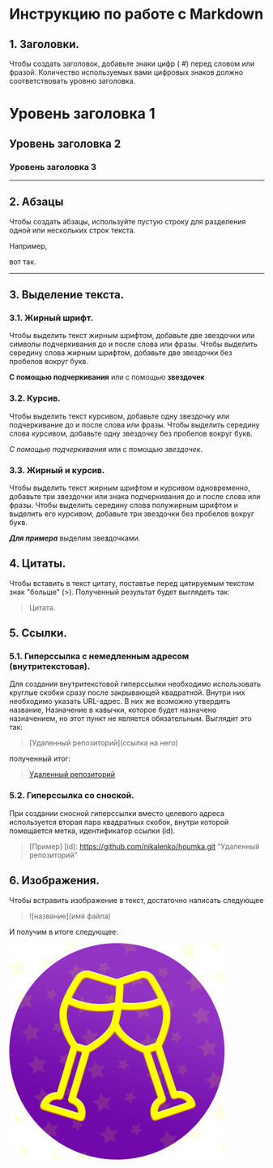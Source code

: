 # Инструкцию по работе с Markdown


## 1. Заголовки.

Чтобы создать заголовок, добавьте знаки цифр ( #) перед словом или фразой. Количество используемых вами цифровых знаков должно соответствовать уровню заголовка.

# Уровень заголовка 1
## Уровень заголовка 2
### Уровень заголовка 3

***

## 2. Абзацы

Чтобы создать абзацы, используйте пустую строку для разделения одной или нескольких строк текста.

Например,

вот так.

***

## 3. Выделение текста.

### 3.1. Жирный шрифт.

Чтобы выделить текст жирным шрифтом, добавьте две звездочки или символы подчеркивания до и после слова или фразы. Чтобы выделить середину слова жирным шрифтом, добавьте две звездочки без пробелов вокруг букв.

__С помощью подчеркивания__ или с помощью **звездочек**

### 3.2. Курсив.

Чтобы выделить текст курсивом, добавьте одну звездочку или подчеркивание до и после слова или фразы. Чтобы выделить середину слова курсивом, добавьте одну звездочку без пробелов вокруг букв.

_С помощью подчеркивания_ и*л*и с помощью *звездочек*.

### 3.3. Жирный и курсив.

Чтобы выделить текст жирным шрифтом и курсивом одновременно, добавьте три звездочки или знака подчеркивания до и после слова или фразы. Чтобы выделить середину слова полужирным шрифтом и выделить его курсивом, добавьте три звездочки без пробелов вокруг букв.

***Для примера*** выделим зве***з***дочками.

## 4. Цитаты.

Чтобы вставить в текст цитату, поставтье перед цитируемым текстом знак "больше" (>). Полученный результат будет выглядеть так:

> Цитата.


## 5. Ссылки.

### 5.1. Гиперссылка с немедленным адресом (внутритекстовая).


Для создания внутритекстовой гиперссылки необходимо использовать круглые скобки сразу после закрывающей квадратной. Внутри них необходимо указать URL-адрес. В них же возможно утвердить название, Назначение в кавычки, которое будет назначено назначением, но этот пункт не является обязательным. Выглядит это так:

>  [Удаленный репозиторий](ссылка на него)

полученный итог:
> [Удаленный репозиторий](https://github.com/nikalenko/houmka.git)

### 5.2. Гиперссылка со сноской.

При создании сносной гиперссылки вместо целевого адреса используется вторая пара квадратных скобок, внутри которой помещается метка, идентификатор ссылки (id).

> [Пример] [id]: https://github.com/nikalenko/houmka.git "Удаленный репозиторий"



## 6. Изображения.

Чтобы встравить изображение в текст, достаточно написать следующее 

> ![название](имя файла)

И получим в итоге следующее:

![вечеринка!](%D0%9A%D0%BE%D1%80%D0%BF%D0%BE%D1%80%D0%B0%D1%82%D0%B8%D0%B2.png)


